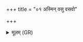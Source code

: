 +++
title = "०१ अस्मिन् वसु वसवो"

+++
<details><summary>मूलम् (GR)</summary>

अस्मिन् वसु वसवो धारयन्त्व्  
इन्द्रस् त्वष्टा वरुणो मित्रो अग्निः ।  
इमम् आदित्या उत विश्वे च देवा  
उत्तमे देवा ज्योतिषि धारयन्तु ॥
</details>
